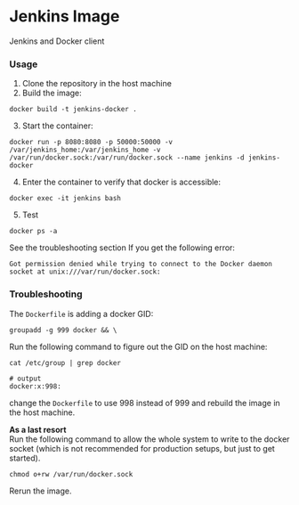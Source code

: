 # Jenkins Image 

Jenkins and Docker client

### Usage 

1. Clone the repository in the host machine 
2. Build the image: 
```shell
docker build -t jenkins-docker .
```
3. Start the container: 
```shell
docker run -p 8080:8080 -p 50000:50000 -v /var/jenkins_home:/var/jenkins_home -v /var/run/docker.sock:/var/run/docker.sock --name jenkins -d jenkins-docker
```
4. Enter the container to verify that docker is accessible:
````shell
docker exec -it jenkins bash
````
5. Test 
```shell
docker ps -a 
```
See the troubleshooting section If you get the following error: 
```shell
Got permission denied while trying to connect to the Docker daemon socket at unix:///var/run/docker.sock:
```

### Troubleshooting 
The `Dockerfile` is adding a docker GID: 
````shell
groupadd -g 999 docker && \
````
Run the following command to figure out the GID on the host machine: 
```shell
cat /etc/group | grep docker

# output
docker:x:998:
```
change the `Dockerfile` to use 998 instead of 999 and rebuild the image in the host machine. 


**As a last resort**<br>
Run the following command to allow the whole system to write to the docker socket (which is not recommended for production setups, but just to get started).  
```shell
chmod o+rw /var/run/docker.sock 
```
Rerun the image. 
